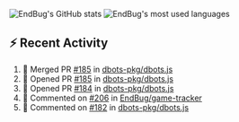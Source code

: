 ![EndBug's GitHub stats](https://github-readme-stats.vercel.app/api?username=endbug&show_icons=true&theme=dark)
![EndBug's most used languages](https://github-readme-stats.vercel.app/api/top-langs/?username=endbug&layout=compact&theme=dark)

## ⚡ Recent Activity

<!--START_SECTION:activity-->
1. 🎉 Merged PR [#185](https://github.com//dbots-pkg/dbots.js/pull/185) in [dbots-pkg/dbots.js](https://github.com//dbots-pkg/dbots.js)
2. 💪 Opened PR [#185](https://github.com//dbots-pkg/dbots.js/pull/185) in [dbots-pkg/dbots.js](https://github.com//dbots-pkg/dbots.js)
3. 💪 Opened PR [#184](https://github.com//dbots-pkg/dbots.js/pull/184) in [dbots-pkg/dbots.js](https://github.com//dbots-pkg/dbots.js)
4. 💬 Commented on [#206](https://github.com//EndBug/game-tracker/issues/206) in [EndBug/game-tracker](https://github.com//EndBug/game-tracker)
5. 💬 Commented on [#182](https://github.com//dbots-pkg/dbots.js/issues/182) in [dbots-pkg/dbots.js](https://github.com//dbots-pkg/dbots.js)
<!--END_SECTION:activity-->
